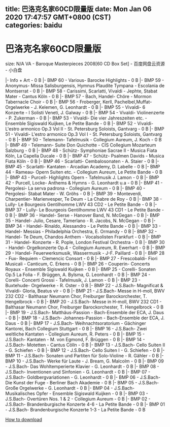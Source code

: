 
title: 巴洛克名家60CD限量版
date: Mon Jan 06 2020 17:47:57 GMT+0800 (CST)    
categories: baidu
---

# 巴洛克名家60CD限量版
size: N/A
 VA - Baroque Masterpieces 2008[60 CD Box Set] - 百度网盘云资源 - 小白盘
 
|- Info + Art - 0 B
|- BMP 60 - Various- Barocke Highlights - 0 B
|- BMP 59 - Anonymus- Missa Salisburgensis, Hymnus Plaudite Tympana - Escolania de Montserrat - 0 B
|- BMP 58 - Carissimi, Scarlatti, Vivaldi - Jephte, Stabat Mater - Cantus Köln - 0 B
|- BMP 57 - Bach, Handel- Chöre - Mormon Tabernacle Choir - 0 B
|- BMP 56 - Froberger, Kerll, Pachelbel,Muffat- Orgelwerke - J. Kelemen, G. Leonhardt - 0 B
|- BMP 55 - Vivaldi- 6 Konzerte - I Solisti Veneti, J. Galway - 0 B
|- BMP 54 - Vivaldi- Violinenzerte - P. Zukerman - 0 B
|- BMP 53 - Vivaldi- Die vier Jahreszeiten etc. - Ensemble Sigiswald Kuijken, Le Petite Bande - 0 B
|- BMP 52 - Vivaldi- L'estro armonico Op.3 Vol II - St. Petersburg Soloists, Gantvarg - 0 B
|- BMP 51 - Vivaldi- L'estro armonico Op.3 Vol I - St. Petersburg Soloists, Gantvarg - 0 B
|- BMP 50 - Telemann- Tafelmusik - Collegium Aureum, J. Koch - 0 B
|- BMP 49 - Telemann- Suite Don Quichotte - CIS Collegium Mozarteum Salzburg - 0 B
|- BMP 48 - Schütz- Symphoniae Sacrae II - Musica Fiata Köln, La Capella Ducale - 0 B
|- BMP 47 - Schütz- Psalmen Davids - Musica Fiata Köln - 0 B
|- BMP 46 - Scarlatti- Cembalosonaten - A. Staier - 0 B
|- BMP 45 - Scarlatti- Kantaten - Arcadian Academy, D. Labelle - 0 B
|- BMP 44 - Rameau- Opern Suiten etc. - Collegium Aureum, Le Petite Bande - 0 B
|- BMP 43 - Purcell- Highlights Opern - Tafelmusik J. Lamon - 0 B
|- BMP 42 - Purcell, Locke- Anthems & Hymns - G. Leonhardt u.a - 0 B
|- BMP 41 - Pergolesi- La serva padrona - Collegium Aureum - 0 B
|- BMP 40 - Pergolesi- Stabat Mater - W. Gröhs - 0 B
|- BMP 39 - Monteverdi, Charpentier- Marienvesper, Te Deum - La Chabre de Roy - 0 B
|- BMP 38 - Lully- Le Bourgeois Gentilhomme LWV 43 CD2 - Le Petite Bande - 0 B
|- BMP 37 - Lully- Le Bourgeois Gentilhomme LWV 43 CD1 - Le Petite Bande - 0 B
|- BMP 36 - Handel- Serse - Hanover Band, N. McGegan - 0 B
|- BMP 35 - Handel- Julio, Cesare, Tamerlano - R. Jacobs, N. McGegan - 0 B
|- BMP 34 - Handel- Rinaldo, Alessandro - Le Petite Bande - 0 B
|- BMP 33 - Handel- Messias - Philadelphia Orchestra, E. Ormandy - 0 B
|- BMP 32 - Handel- Te Deum, Chandos Anthem - Vocalsolisten Frankfurt - 0 B
|- BMP 31 - Handel- Konzerte - R. Pople, London Festival Orchestra - 0 B
|- BMP 30 - Handel- Orgelkonzerte Op.4 - Collegium Aureum, R. Ewerhart - 0 B
|- BMP 29 - Handel- Feuerwerksmusik, Wassermusik - J-F. Paillard - 0 B
|- BMP 28 - Fux- Requiem - Clemencic Consort - 0 B
|- BMP 27 - Frescobaldi- Fiori Musicali - Canticum, C. Erkens - 0 B
|- BMP 26 - Couperin- Concerts Royaux - Ensemble Sigiswald Kuijken - 0 B
|- BMP 25 - Corelli- Sonaten Op.5 La Folia - F. Brüggen, A. Bylsma, G. Leonhardt - 0 B
|- BMP 24 - Corelli- Concerti Grossi - Tafelmusik, J. Lamon - 0 B
|- BMP 23 - Buxtehude- Orgelwerke - R. Oster - 0 B
|- BMP 22 - J.S.Bach- Magnificat & Vivaldi- Gloria, Beatus vir - 0 B
|- BMP 21 - J.S.Bach- Messe in H-moll, BWV 232 CD2 - Balthasar Neumann Chor, Freiburger Barockorchester, T. Hengelbrock - 0 B
|- BMP 20 - J.S.Bach- Messe in H-moll, BWV 232 CD1 - Balthasar Neumann Chor, Freiburger Barockorchester, T. Hengelbrock - 0 B
|- BMP 19 - J.S.Bach- Matthäus-Passion - Bach-Ensemble der ECA, J. Daus - 0 B
|- BMP 18 - J.S.Bach- Johannes-Passion - Bach-Ensemble der ECA, J. Daus - 0 B
|- BMP 17 - J.S.Bach- Weihnachtsoratorium - Gächinger Kantorei, Bach Collegium Stuttgart - 0 B
|- BMP 16 - J.S.Bach- Zwei weltliche Kantaten - Collegium Aureum, R. Peters - 0 B
|- BMP 15 - J.S.Bach- Kantaten - M. von Egmond, F. Brüggen - 0 B
|- BMP 14 - J.S.Bach- Motetten - Cantus Cölln - 0 B
|- BMP 13 - J.S.Bach- Cello Suiten II - G. Schiefen - 0 B
|- BMP 12 - J.S.Bach- Cello Suiten I - G. Schiefen - 0 B
|- BMP 11 - J.S.Bach- Sonaten und Partiten für Solo-Violine - R. Gähler - 0 B
|- BMP 10 - J.S.Bach- Werke für Laute - J. Bream, G. Malcolm - 0 B
|- BMP 09 - J.S.Bach- Das Wohltemperierte Klavier - G. Leonhardt - 0 B
|- BMP 08 - J.S.Bach- Inventionen und Sinfonien - G. Leonhardt - 0 B
|- BMP 07 - J.S.Bach- Goldbergvariationen - G. Leonhardt - 0 B
|- BMP 06 - J.S.Bach- Die Kunst der Fuge - Berliner Bach Akademie - 0 B
|- BMP 05 - J.S.Bach- Große Orgelwerke - G. Leonhardt - 0 B
|- BMP 04 - J.S.Bach- Musikalisches Opfer - Ensemble Sigiswald Kuijken - 0 B
|- BMP 03 - J.S.Bach- Overtüren Nos. 1 & 2 - Collegium Aureum - 0 B
|- BMP 02 - J.S.Bach- Brandenburgische Konzerte 4-6 - La Petite Bande - 0 B
|- BMP 01 - J.S.Bach- Brandenburgische Konzerte 1-3 - La Petite Bande - 0 B

[How to download](https://bpcam.bemobtrk.com/go/2ceec3aa-1ca2-46d6-b9ff-aaa5c184517c?jno=5521)